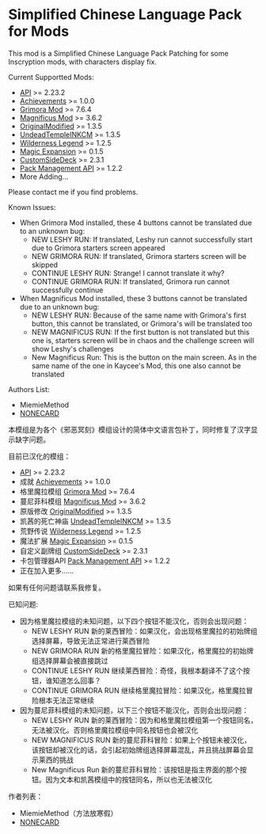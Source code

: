 # Simplified Chinese Language Pack for Mods

This mod is a Simplified Chinese Language Pack Patching for some Inscryption mods, with characters display fix.

Current Supportted Mods:

- [API](https://thunderstore.io/c/inscryption/p/API_dev/API/) >= 2.23.2
- [Achievements](https://thunderstore.io/c/inscryption/p/Infiniscryption/Achievements/) >= 1.0.0
- [Grimora Mod](https://thunderstore.io/c/inscryption/p/Arackulele/GrimoraMod/) >= 7.6.4
- [Magnificus Mod](https://thunderstore.io/c/inscryption/p/Silenceman/Magnificus_Mod/) >= 3.6.2
- [OriginalModified](https://thunderstore.io/c/inscryption/p/NONECARD/OriginalModified/) >= 1.3.5
- [UndeadTempleINKCM](https://thunderstore.io/c/inscryption/p/NONECARD/UndeadTempleINKCM/) >= 1.3.5
- [Wilderness Legend](https://thunderstore.io/c/inscryption/p/WLD/Wilderness_Legend/) >= 1.2.5
- [Magic Expansion](https://thunderstore.io/c/inscryption/p/WLD/Magic_Expansion/) >= 0.1.5
- [CustomSideDeck](https://thunderstore.io/c/inscryption/p/TVFLabs/CustomSideDeck/) >= 2.3.1
- [Pack Management API](https://thunderstore.io/c/inscryption/p/Infiniscryption/Pack_Management_API/) >= 1.2.2
- More Adding...

Please contact me if you find problems.

Known Issues:

- When Grimora Mod installed, these 4 buttons cannot be translated due to an unknown bug:
    - NEW LESHY RUN: If translated, Leshy run cannot successfully start due to Grimora starters screen appeared
    - NEW GRIMORA RUN: If translated, Grimora starters screen will be skipped 
    - CONTINUE LESHY RUN: Strange! I cannot translate it why?
	- CONTINUE GRIMORA RUN: If translated, Grimora run cannot successfully continue
- When Magnificus Mod installed, these 3 buttons cannot be translated due to an unknown bug:
    - NEW LESHY RUN: Because of the same name with Grimora's first button, this cannot be translated, or Grimora's will be translated too
    - NEW MAGNIFICUS RUN: If the first button is not translated but this one is, starters screen will be in chaos and the challenge screen will show Leshy's challenges
	- New Magnificus Run: This is the button on the main screen. As in the same name of the one in Kaycee's Mod, this one also cannot be translated

Authors List:
- MiemieMethod
- [NONECARD](https://thunderstore.io/c/inscryption/p/NONECARD/)

本模组是为各个《邪恶冥刻》模组设计的简体中文语言包补丁，同时修复了汉字显示缺字问题。

目前已汉化的模组：

- [API](https://thunderstore.io/c/inscryption/p/API_dev/API/) >= 2.23.2
- 成就 [Achievements](https://thunderstore.io/c/inscryption/p/Infiniscryption/Achievements/) >= 1.0.0
- 格里魔拉模组 [Grimora Mod](https://thunderstore.io/c/inscryption/p/Arackulele/GrimoraMod/) >= 7.6.4
- 蔓尼菲科模组 [Magnificus Mod](https://thunderstore.io/c/inscryption/p/Silenceman/Magnificus_Mod/) >= 3.6.2
- 原版修改 [OriginalModified](https://thunderstore.io/c/inscryption/p/NONECARD/OriginalModified/) >= 1.3.5
- 凯茜的死亡神庙 [UndeadTempleINKCM](https://thunderstore.io/c/inscryption/p/NONECARD/UndeadTempleINKCM/) >= 1.3.5
- 荒野传说 [Wilderness Legend](https://thunderstore.io/c/inscryption/p/WLD/Wilderness_Legend/) >= 1.2.5
- 魔法扩展 [Magic Expansion](https://thunderstore.io/c/inscryption/p/WLD/Magic_Expansion/) >= 0.1.5
- 自定义副牌组 [CustomSideDeck](https://thunderstore.io/c/inscryption/p/TVFLabs/CustomSideDeck/) >= 2.3.1
- 卡包管理器API [Pack Management API](https://thunderstore.io/c/inscryption/p/Infiniscryption/Pack_Management_API/) >= 1.2.2
- 正在加入更多……

如果有任何问题请联系我修复。

已知问题:

- 因为格里魔拉模组的未知问题，以下四个按钮不能汉化，否则会出现问题：
    - NEW LESHY RUN 新的莱西冒险：如果汉化，会出现格里魔拉的初始牌组选择屏幕，导致无法正常进行莱西冒险
    - NEW GRIMORA RUN 新的格里魔拉冒险：如果汉化，格里魔拉的初始牌组选择屏幕会被直接跳过
    - CONTINUE LESHY RUN 继续莱西冒险：奇怪，我根本翻译不了这个按钮，谁知道怎么回事？
	- CONTINUE GRIMORA RUN 继续格里魔拉冒险：如果汉化，格里魔拉冒险根本无法正常继续
- 因为蔓尼菲科模组的未知问题，以下三个按钮不能汉化，否则会出现问题：
    - NEW LESHY RUN 新的莱西冒险：因为和格里魔拉模组第一个按钮同名，无法被汉化。否则格里魔拉模组中同名按钮也会被汉化
    - NEW MAGNIFICUS RUN 新的蔓尼菲科冒险：如果上个按钮未被汉化，该按钮却被汉化的话，会引起初始牌组选择屏幕混乱，并且挑战屏幕会显示莱西的挑战
	- New Magnificus Run 新的蔓尼菲科冒险：该按钮是指主界面的那个按钮。因为文本和凯茜模组中的按钮同名，所以也无法被汉化

作者列表：
- MiemieMethod（方法放寒假）
- [NONECARD](https://thunderstore.io/c/inscryption/p/NONECARD/)